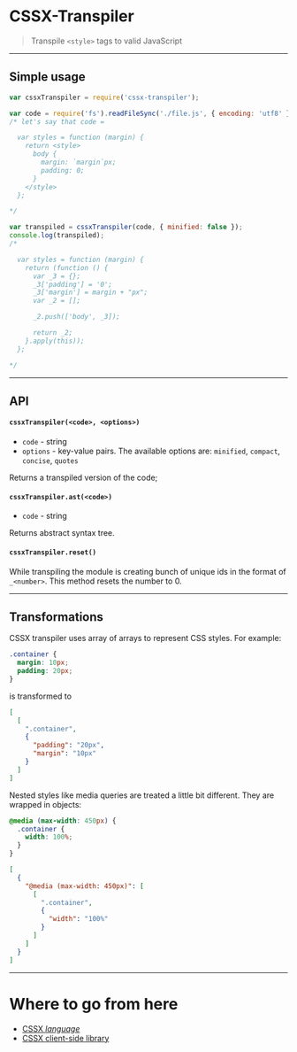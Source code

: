 # CSSX-Transpiler

> Transpile `<style>` tags to valid JavaScript

---

## Simple usage

```js
var cssxTranspiler = require('cssx-transpiler');

var code = require('fs').readFileSync('./file.js', { encoding: 'utf8' }).toString();
/* let's say that code =

  var styles = function (margin) {
    return <style>
      body {
        margin: `margin`px;
        padding: 0;
      }
    </style>
  };

*/

var transpiled = cssxTranspiler(code, { minified: false });
console.log(transpiled);
/*

  var styles = function (margin) {
    return (function () {
      var _3 = {};
      _3['padding'] = '0';
      _3['margin'] = margin + "px";
      var _2 = [];

      _2.push(['body', _3]);

      return _2;
    }.apply(this));
  };

*/

```

---

## API

#### `cssxTranspiler(<code>, <options>)`

* `code` - string
* `options` - key-value pairs. The available options are: `minified`, `compact`, `concise`, `quotes`

Returns a transpiled version of the code;

#### `cssxTranspiler.ast(<code>)`

* `code` - string

Returns abstract syntax tree.

#### `cssxTranspiler.reset()`

While transpiling the module is creating bunch of unique ids in the format of `_<number>`. This method resets the number to 0.

---

## Transformations

CSSX transpiler uses array of arrays to represent CSS styles. For example:

```css
.container {
  margin: 10px;
  padding: 20px;
}
```

is transformed to

```json
[
  [
    ".container",
    {
      "padding": "20px",
      "margin": "10px"
    }
  ]
]
```

Nested styles like media queries are treated a little bit different. They are wrapped in objects:

```css
@media (max-width: 450px) {
  .container {
    width: 100%;
  }
}
```

```json
[
  {
    "@media (max-width: 450px)": [
      [
        ".container",
        {
          "width": "100%"
        }
      ]
    ]
  }
]
```

---

# Where to go from here

* [CSSX *language*](https://github.com/krasimir/cssx/blob/master/docs/cssx-lang.md)
* [CSSX client-side library](https://github.com/krasimir/cssx/tree/master/packages/cssx)
